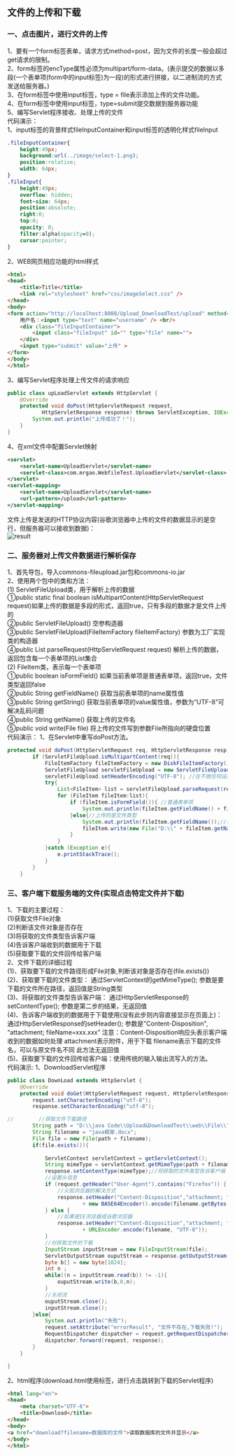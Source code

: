 ## 文件的上传和下载  
### 一、点击图片，进行文件的上传  
1、要有一个form标签表单，请求方式method=post，因为文件的长度一般会超过get请求的限制。  
2、form标签的encType属性必须为multipart/form-data。(表示提交的数据以多段(一个表单项(form中的input标签)为一段)的形式进行拼接，以二进制流的方式发送给服务器。)  
3、在form标签中使用input标签，type = file表示添加上传的文件功能。  
4、在form标签中使用input标签，type=submit提交数据到服务器功能  
5、编写Servlet程序接收、处理上传的文件  
代码演示：  
1、input标签的背景样式fileInputContainer和input标签的透明化样式fileInput  
```css
.fileInputContainer{
    height:49px;
    background:url(../image/select-1.png);
    position:relative;
    width: 64px;
}
.fileInput{
    height:49px;
    overflow: hidden;
    font-size: 64px;
    position:absolute;
    right:0;
    top:0;
    opacity: 0;
    filter:alpha(opacity=0);
    cursor:pointer;
}
```  
2、WEB网页相应功能的html样式  
```html
<html>
<head>
    <title>Title</title>
    <link rel="stylesheet" href="css/imageSelect.css" />
</head>
<body>
<form action="http://localhost:8080/Upload_DownloadTest/upload" method="post" enctype="multipart/form-data">
    用户名：<input type="text" name="username" /> <br/>
    <div class="fileInputContainer">
        <input class="fileInput" id="" type="file" name="">
    </div>
    <input type="submit" value="上传" >
</form>
</body>
</html>
```  
3、编写Servlet程序处理上传文件的请求响应  
```java
public class upLoadServlet extends HttpServlet {
    @Override
    protected void doPost(HttpServletRequest request,
           HttpServletResponse response) throws ServletException, IOException {
        System.out.println("上传成功了！");
    }
}
```  
4、在xml文件中配置Servlet映射   
```xml
<servlet>
    <servlet-name>UploadServlet</servlet-name>
    <servlet-class>com.mrgao.WebfileTest.UploadServlet</servlet-class>
</servlet>
<servlet-mapping>
    <servlet-name>UploadServlet</servlet-name>
    <url-pattern>/upload</url-pattern>
</servlet-mapping>
```  
文件上传是发送的HTTP协议内容(谷歌浏览器中上传的文件的数据显示的是空行，但服务器可以接收到数据)：  
![result](https://static01.imgkr.com/temp/ae83640dda224a74a4dba1725e03fa16.png)  

### 二、服务器对上传文件数据进行解析保存  
1、首先导包，导入commons-fileupload.jar包和commons-io.jar  
2、使用两个包中的类和方法：  
(1) ServletFileUpload类，用于解析上传的数据  
①public static final boolean isMultipartContent(HttpServletRequest request)如果上传的数据是多段的形式，返回true，只有多段的数据才是文件上传的  
②public ServletFileUpload()
空参构造器  
③public ServletFileUpload(FileItemFactory fileItemFactory)
参数为工厂实现类的构造器  
④public List parseRequest(HttpServletRequest request)
解析上传的数据，返回包含每一个表单项的List集合  
(2) FileItem类，表示每一个表单项  
①public boolean isFormField()
如果当前表单项是普通表单项，返回true，文件类型返回false  
②public String getFieldName()
获取当前表单项的name属性值  
③public String getString()
获取当前表单项的value属性值，参数为”UTF-8”可解决乱码问题  
④public String getName()
获取上传的文件名  
⑤public void write(File file)
将上传的文件写到参数File所指向的硬盘位置  
代码演示：
1、在Servlet中重写doPost方法。  
```java
protected void doPost(HttpServletRequest req, HttpServletResponse resp) throws ServletException, IOException {
        if (ServletFileUpload.isMultipartContent(req)){
            FileItemFactory fileItemFactory = new DiskFileItemFactory();//创建工厂实现类(FileItemFactory是一个接口，需要new其实现类)
            ServletFileUpload servletFileUpload = new ServletFileUpload(fileItemFactory);//创建用于解析上传数据的工具类ServletFileUpload类
            servletFileUpload.setHeaderEncoding("UTF-8"); //在不做任何设置的情况下利用FileUpload相关类解析的的文件，文件名会出现中文乱码问题，应该重新设置编码：servletFileUpload.setHeaderEncoding("UTF-8");
            try{
                List<FileItem> list = servletFileUpload.parseRequest(req);//解析上传的数据，得到每一个表单项FileItem
                for (FileItem fileItem:list){
                    if (fileItem.isFormField()){ //普通表单项
                        System.out.println(fileItem.getFieldName() + fileItem.getString("UTF-8"));//输出name和value值
                    }else{//上传的是文件类型
                        System.out.println(fileItem.getFieldName());//输出文件名
                        fileItem.write(new File("D:\\" + fileItem.getName()));//将文件写入服务器磁盘指定的位置
                    }
                }
            }catch (Exception e){
                e.printStackTrace();
            }
        }
    }
```  
### 三、客户端下载服务端的文件(实现点击特定文件并下载)  
1、下载的主要过程：  
(1)获取文件File对象  
(2)判断该文件对象是否存在  
(3)将获取的文件类型告诉客户端  
(4)告诉客户端收到的数据用于下载  
(5)获取要下载的文件回传给客户端  
2、文件下载的详细过程  
(1)、获取要下载的文件路径形成File对象,判断该对象是否存在(file.exists())  
(2)、获取要下载的文件类型：
通过ServletContext的getMimeType(); 参数是要下载的文件所在路径，返回值是String类型  
(3)、将获取的文件类型告诉客户端：
通过HttpServletResponse的setContentType(); 参数是第二步的结果，无返回值  
(4)、告诉客户端收到的数据用于下载使用(没有此步则内容直接显示在页面上)：
通过HttpServletResponse的setHeader();
参数是"Content-Disposition", “attachment; fileName=xxx.xxx”
注意：Content-Disposition响应头表示客户端收到的数据如何处理
attachment表示附件，用于下载
filename表示下载的文件名，可以与原文件名不同
此方法无返回值  
(5)、获取要下载的文件回传给客户端：使用传统的输入输出流写入的方法。  
代码演示:
1、DownloadServlet程序
```java
public class DownLoad extends HttpServlet {
    @Override
    protected void doGet(HttpServletRequest request, HttpServletResponse response) throws ServletException, IOException {
        request.setCharacterEncoding("utf-8");
        response.setCharacterEncoding("utf-8");

//        //获取文件下载路径
        String path = "D:\\java Code\\Upload&DownloadTest\\web\\File\\";
        String filename = "java框架.docx";
        File file = new File(path + filename);
        if(file.exists()){
            
            ServletContext servletContext = getServletContext();
            String mimeType = servletContext.getMimeType(path + filename);//获取要下载的文件类型：
            response.setContentType(mimeType);//将获取的文件类型告诉客户端
            //设置头信息
            if (request.getHeader("User-Agent").contains("Firefox")) {
                //火狐浏览器的解决方式
                response.setHeader("Content-Disposition","attachment; filename==?UTF-8?B?"
                        + new BASE64Encoder().encode(filename.getBytes("UTF-8")) + "?=");
            } else {
                //如果是IE浏览器或谷歌浏览器
                response.setHeader("Content-Disposition","attachment; filename="
                        + URLEncoder.encode(filename, "UTF-8"));
            }
            //对获取文件的下载
            InputStream inputStream = new FileInputStream(file);
            ServletOutputStream ouputStream = response.getOutputStream();
            byte b[] = new byte[1024];
            int n ;
            while((n = inputStream.read(b)) != -1){
                ouputStream.write(b,0,n);
            }
            //关闭流
            ouputStream.close();
            inputStream.close();
        }else{
            System.out.println("失败");
            request.setAttribute("errorResult", "文件不存在,下载失败!");
            RequestDispatcher dispatcher = request.getRequestDispatcher("index.jsp");
            dispatcher.forward(request, response);
        }
    }

}
```   
2、html程序(download.html使用<a>标签，进行点击跳转到下载的Servlet程序)  
```html
<html lang="en">
<head>
    <meta charset="UTF-8">
    <title>Download</title>
</head>
<body>
<a href="download?filename=数据库的文件">读取数据库的文件并显示</a>
</body>
</html>
```  